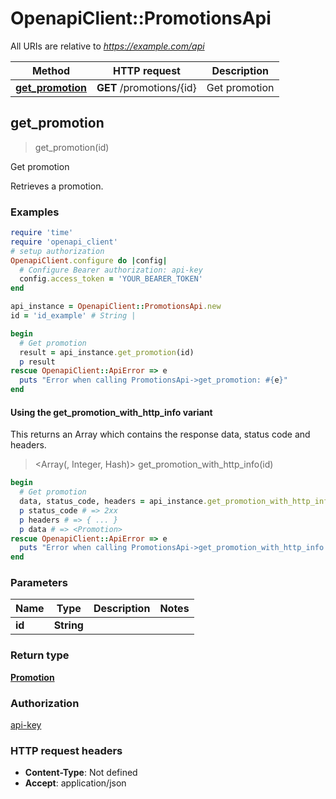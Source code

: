 # OpenapiClient::PromotionsApi

All URIs are relative to *https://example.com/api*

| Method | HTTP request | Description |
| ------ | ------------ | ----------- |
| [**get_promotion**](PromotionsApi.md#get_promotion) | **GET** /promotions/{id} | Get promotion |


## get_promotion

> <Promotion> get_promotion(id)

Get promotion

Retrieves a promotion.

### Examples

```ruby
require 'time'
require 'openapi_client'
# setup authorization
OpenapiClient.configure do |config|
  # Configure Bearer authorization: api-key
  config.access_token = 'YOUR_BEARER_TOKEN'
end

api_instance = OpenapiClient::PromotionsApi.new
id = 'id_example' # String | 

begin
  # Get promotion
  result = api_instance.get_promotion(id)
  p result
rescue OpenapiClient::ApiError => e
  puts "Error when calling PromotionsApi->get_promotion: #{e}"
end
```

#### Using the get_promotion_with_http_info variant

This returns an Array which contains the response data, status code and headers.

> <Array(<Promotion>, Integer, Hash)> get_promotion_with_http_info(id)

```ruby
begin
  # Get promotion
  data, status_code, headers = api_instance.get_promotion_with_http_info(id)
  p status_code # => 2xx
  p headers # => { ... }
  p data # => <Promotion>
rescue OpenapiClient::ApiError => e
  puts "Error when calling PromotionsApi->get_promotion_with_http_info: #{e}"
end
```

### Parameters

| Name | Type | Description | Notes |
| ---- | ---- | ----------- | ----- |
| **id** | **String** |  |  |

### Return type

[**Promotion**](Promotion.md)

### Authorization

[api-key](../README.md#api-key)

### HTTP request headers

- **Content-Type**: Not defined
- **Accept**: application/json

